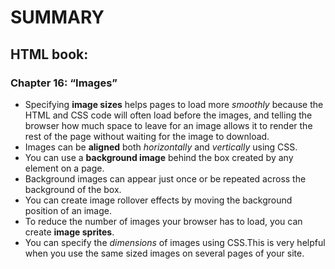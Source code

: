 # SUMMARY #

## HTML book: ##

### Chapter 16: “Images” ###
- Specifying **image sizes** helps pages to load more *smoothly* because the HTML and CSS code will often load before the images, and telling the browser how much space to leave for an image allows it to render the rest of the page without waiting for the image to download.
- Images can be **aligned** both *horizontally* and *vertically* using CSS.
- You can use a **background image** behind the box created by any element on a page. 
- Background images can appear just once or be repeated across the background of the box.
- You can create image rollover effects by moving the background position of an image.
- To reduce the number of images your browser has to load, you can create **image sprites**.
- You can specify the *dimensions* of images using CSS.This is very helpful when you use the same sized images on several pages of your site.

